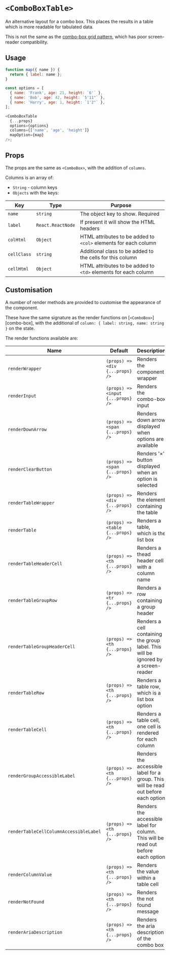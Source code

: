 # `<ComboBoxTable>`

An alternative layout for a combo box. This places the results in a table which is more readable for tabulated data.

This is not the same as the [combo-box grid pattern][aria-practices-combo-box-grid], which has poor screen-reader compatibility.

## Usage

```js
function map({ name }) {
  return { label: name };
}

const options = [
  { name: 'Frank', age: 21, height: `6'` },
  { name: 'Bob', age: 42, height: `5'11"` },
  { name: 'Harry', age: 1, height: `1'2"` },
];

<ComboBoxTable
  {...props}
  options={options}
  columns={['name', 'age', 'height']}
  mapOption={map}
/>;
```

## Props

The props are the same as `<ComboBox>`, with the addition of `columns`.

Columns is an array of:

- `String` - column keys
- `Objects` with the keys:

| Key         | Type              | Purpose                                                         |
| ----------- | ----------------- | --------------------------------------------------------------- |
| `name`      | `string`          | The object key to show. Required                                |
| `label`     | `React.ReactNode` | If present it will show the HTML headers                        |
| `colHtml`   | `Object`          | HTML attributes to be added to `<col>` elements for each column |
| `cellClass` | `string`          | Additional class to be added to the cells for this column       |
| `cellHtml`  | `Object`          | HTML attributes to be added to `<td>` elements for each column  |

## Customisation

A number of render methods are provided to customise the appearance of the component.

These have the same signature as the render functions on [`<ComboBox>`][combo-box], with the additional
of `column: { label: string, name: string }` on the state.

The render functions available are:

| Name                                   | Default                           | Description                                                                        |
| -------------------------------------- | --------------------------------- | ---------------------------------------------------------------------------------- |
| `renderWrapper`                        | `(props) => <div {...props} />`   | Renders the component wrapper                                                      |
| `renderInput`                          | `(props) => <input {...props} />` | Renders the combo-box input                                                        |
| `renderDownArrow`                      | `(props) => <span {...props} />`  | Renders down arrow displayed when options are available                            |
| `renderClearButton`                    | `(props) => <span {...props} />`  | Renders '×' button displayed when an option is selected                            |
| `renderTableWrapper`                   | `(props) => <div {...props} />`   | Renders the element containing the table                                           |
| `renderTable`                          | `(props) => <table {...props} />` | Renders a table, which is the list box                                             |
| `renderTableHeaderCell`                | `(props) => <th {...props} />`    | Renders a thead header cell with a column name                                     |
| `renderTableGroupRow`                  | `(props) => <tr {...props} />`    | Renders a row containing a group header                                            |
| `renderTableGroupHeaderCell`           | `(props) => <th {...props} />`    | Renders a cell containing the group label. This will be ignored by a screen-reader |
| `renderTableRow`                       | `(props) => <th {...props} />`    | Renders a table row, which is a list box option                                    |
| `renderTableCell`                      | `(props) => <th {...props} />`    | Renders a table cell, one cell is rendered for each column                         |
| `renderGroupAccessibleLabel`           | `(props) => <th {...props} />`    | Renders the accessible label for a group. This will be read out before each option |
| `renderTableCellColumnAccessibleLabel` | `(props) => <th {...props} />`    | Renders the accessible label for column. This will be read out before each option  |
| `renderColumnValue`                    | `(props) => <th {...props} />`    | Renders the value within a table cell                                              |
| `renderNotFound`                       | `(props) => <th {...props} />`    | Renders the not found message                                                      |
| `renderAriaDescription`                | `(props) => <th {...props} />`    | Renders the aria description of the combo box                                      |

[aria-practices-combo-box-grid]: https://w3c.github.io/aria-practices/#grid-popup-keyboard-interaction
